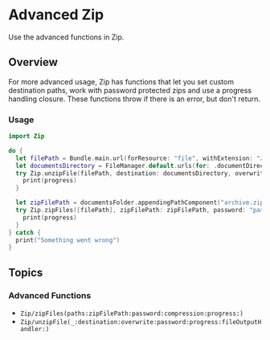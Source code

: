 # Advanced Zip

Use the advanced functions in Zip.

## Overview

For more advanced usage, Zip has functions that let you set custom destination paths, work with password protected zips and use a progress handling closure.
These functions throw if there is an error, but don't return.

### Usage

```swift
import Zip

do {
  let filePath = Bundle.main.url(forResource: "file", withExtension: "zip")!
  let documentsDirectory = FileManager.default.urls(for: .documentDirectory, in: .userDomainMask)[0]
  try Zip.unzipFile(filePath, destination: documentsDirectory, overwrite: true, password: "password") { progress in
    print(progress)
  }

  let zipFilePath = documentsFolder.appendingPathComponent("archive.zip")
  try Zip.zipFiles([filePath], zipFilePath: zipFilePath, password: "password") { progress in
    print(progress)
  }
} catch {
  print("Something went wrong")
}
```

## Topics

### Advanced Functions

- ``Zip/zipFiles(paths:zipFilePath:password:compression:progress:)``
- ``Zip/unzipFile(_:destination:overwrite:password:progress:fileOutputHandler:)``
